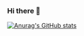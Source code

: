 ### Hi there 👋

[![Anurag's GitHub stats](https://github-readme-stats.vercel.app/api?username=echoeszzz)](https://github.com/anuraghazra/github-readme-stats)

<!--
**echoeszzz/echoeszzz** is a ✨ _special_ ✨ repository because its `README.md` (this file) appears on your GitHub profile.

Here are some ideas to get you started:

- 🔭 I’m currently working on ...
- 🌱 I’m currently learning ...
- 👯 I’m looking to collaborate on ...
- 🤔 I’m looking for help with ...
- 💬 Ask me about ...
- 📫 How to reach me: ...
- 😄 Pronouns: ...
- ⚡ Fun fact: ...
-->
